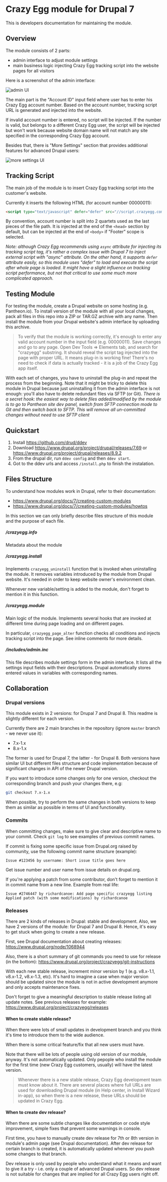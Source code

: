 # Crazy Egg module for Drupal 7

This is developers documentation for maintaining the module.

## Overview

The module consists of 2 parts:
- admin interface to adjust module settings
- main business logic injecting Crazy Egg tracking script into the website pages for all visitors

Here is a screenshot of the admin interface:

![admin UI](.docs/admin.png)

The main part is the "Account ID" input field where user has to enter his Crazy Egg account number.
Based on the account number, tracking script URL is generated and injected into the website.

If invalid account number is entered, no script will be injected. If the number is valid, but belongs to a different
Crazy Egg user, the script will be injected but won't work because website domain name will not match any site
specified in the corresponding Crazy Egg account.

Besides that, there is "More Settings" section that provides additional features for advanced Drupal users:

![more settings UI](.docs/more-settings.png)

## Tracking Script

The main job of the module is to insert Crazy Egg tracking script into the customer's website.

Currently it inserts the following HTML (for account number 00000011):

```html
<script type="text/javascript" defer="defer" src="//script.crazyegg.com/pages/scripts/0000/0011.js"></script>
```

By convention, account number is split into 2 quartets used as the last pieces of the file path.
It is injected at the end of the `<head>` section by default, but can be injected at the end of `<body>` if "Footer" scope is selected.

_Note: although Crazy Egg recommends using `async` attribute for injecting its tracking script tag, it's rather a complex issue with Drupal 7
to inject external script with "async" attribute. On the other hand, it supports `defer` attribute easily, so this module uses "defer" to
load and execute the script after whole page is loaded. It might have a slight influence on tracking script performance,
but not that critical to use some much more complicated approach._

## Testing Module

For testing the module, create a Drupal website on some hosting (e.g. Pantheon.io).
To install version of the module with all your local changes, pack all files in this repo into a ZIP or TAR.GZ archive with any name.
Then install the module from your Drupal website's admin interface by uploading this archive.

> To verify that the module is working correctly, it's enough to enter any valid account number in the input field (e.g. 00000011).
> Save changes and go to any page. Open Dev Tools => Elements tab, and search for "crazyegg" substring.
> It should reveal the script tag injected into the page with proper URL. It means plug-in is working fine!
> There's no need to check if data is actually tracked - it is a job of the Crazy Egg app itself.

With each set of changes, you have to uninstall the plug-in and repeat the process from the beginning.
Note that it might be tricky to delete this module in Drupal because just uninstalling it from the admin interface is not enough:
you'll also have to delete redundant files via SFTP (or Git). _There is a secret hook: the easiest way to delete files added/modified by the module
is to go to Pantheon site dev panel, switch from SFTP connection mode to Git and then switch back to SFTP. This will remove
all un-committed changes without need to use SFTP client_

## Quickstart

1. Install https://github.com/drud/ddev
2. Download https://www.drupal.org/project/drupal/releases/7.69 or https://www.drupal.org/project/drupal/releases/8.9.2
3. From the drupal dir, run `ddev config` and then `ddev start`.
4. Got to the ddev urls and access `/install.php` to finish the instalation.

## Files Structure

To understand how modules work in Drupal, refer to their documentation:

- https://www.drupal.org/docs/7/creating-custom-modules
- https://www.drupal.org/docs/7/creating-custom-modules/howtos

In this section we can only briefly describe files structure of this module and the purpose of each file.

##### /crazyegg.info

Metadata about the module

##### /crazyegg.install

Implements `crazyegg_uninstall` function that is invoked when uninstalling the module. It removes variables
introduced by the module from Drupal website. It's needed in order to keep website owner's environment clean.

Whenever new variable/setting is added to the module, don't forget to mention it in this function.

##### /crazyegg.module

Main logic of the module. Implements several hooks that are invoked at different time during page loading and on different pages.

In particular, `crazyegg_page_alter` function checks all conditions and injects tracking script into the page.
See inline comments for more details.

##### /includes/admin.inc

This file describes module settings form in the admin interface. It lists all the settings input fields with their
descriptions. Drupal automatically stores entered values in variables with corresponding names.

## Collaboration

### Drupal versions

This module exists in 2 versions: for Drupal 7 and Drupal 8. This readme is slightly different for each version.

Currently there are 2 main branches in the repository (ignore `master` branch - we never use it):

- 7.x-1.x
- 8.x-1.x

The former is used for Drupal 7, the latter - for Drupal 8.
Both versions have similar UI but different files structure and code implementation because of significant changes
in API of the newer Drupal version.

If you want to introduce some changes only for one version, checkout the corresponding branch and push your changes there, e.g:

```bash
git checkout 7.x-1.x
```

When possible, try to perform the same changes in both versions to keep them as similar as possible in terms of UI and
functionality.

### Commits

When committing changes, make sure to give clear and descriptive name to your commit. Check `git log` to see examples
of previous commit names.

If commit is fixing some specific issue from Drupal.org raised by community, use the following commit name structure (example):

```text
Issue #123456 by username: Short issue title goes here
```

Get issue number and user name from issue details on drupal.org.

If you're applying a patch from some contributor, don't forget to mention it in commit name from a new line.
Example from real life:

```text
Issue #2746447 by richardcanoe: Add page specific crazyegg listing
Applied patch (with some modifications) by richardcanoe
```

### Releases

There are 2 kinds of releases in Drupal: stable and development.
Also, we have 2 versions of the module: for Drupal 7 and Drupal 8.
Hence, it's easy to get stuck when going to create a new release.

First, see Drupal documentation about creating releases: https://www.drupal.org/node/1068944

Also, there is a short summary of git commands you need to use for release (in the bottom): https://www.drupal.org/project/crazyegg/git-instructions

With each new stable release, increment minor version by 1 (e.g. v8.x-1.1, v8.x-1.2, v8.x-1.3, etc). It's hard to imagine
a case when major version should be updated since the module is not in active development anymore and only accepts maintenance fixes.

Don't forget to give a meaningful description to stable release listing all update notes.
See previous releases for example: https://www.drupal.org/project/crazyegg/releases

#### When to create stable release?

When there were lots of small updates in development branch and you think it's time to introduce them to the wide audience.

When there is some critical feature/fix that all new users must have.

Note that there will be lots of people using old version of our module, anyway.
It's not automatically updated. Only pepople who install the module for the first time (new Crazy Egg customers, usually)
will have the latest version.

> Whenever there is a new stable release, Crazy Egg development team must know about it.
> There are several places where full URLs are used for downloading Drupal module (in Help center, in Install Wizard in-app),
> so when there is a new release, these URLs should be updated in Crazy Egg.

#### When to create dev release?

When there are some subtle changes like documentation or code style improvement, simple fixes that prevent some warnings in console.

First time, you have to manually create dev release for 7th or 8th version in module's admin page (see Drupal documentation).
After dev release for certain branch is created, it is automatically updated whenever you push some changes to that branch.

Dev release is only used by people who understand what it means and want to give it a try - i.e. only a couple of advanced
Drupal users. So dev release is not suitable for changes that are implied for all Crazy Egg users right off.
